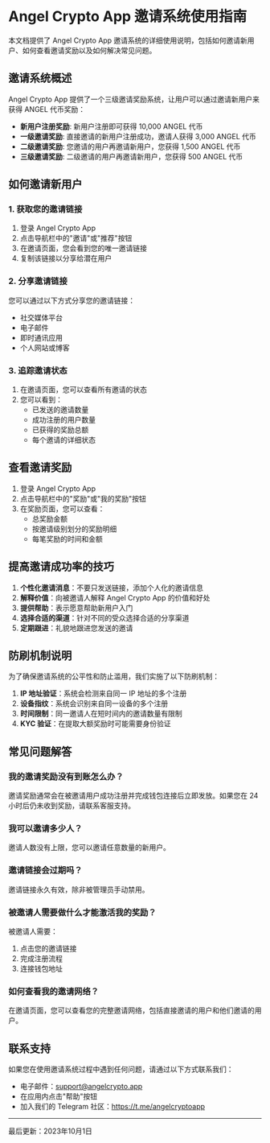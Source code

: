# Angel Crypto App 邀请系统使用指南

本文档提供了 Angel Crypto App 邀请系统的详细使用说明，包括如何邀请新用户、如何查看邀请奖励以及如何解决常见问题。

## 邀请系统概述

Angel Crypto App 提供了一个三级邀请奖励系统，让用户可以通过邀请新用户来获得 ANGEL 代币奖励：

- **新用户注册奖励**: 新用户注册即可获得 10,000 ANGEL 代币
- **一级邀请奖励**: 直接邀请的新用户注册成功，邀请人获得 3,000 ANGEL 代币
- **二级邀请奖励**: 您邀请的用户再邀请新用户，您获得 1,500 ANGEL 代币
- **三级邀请奖励**: 二级邀请的用户再邀请新用户，您获得 500 ANGEL 代币

## 如何邀请新用户

### 1. 获取您的邀请链接

1. 登录 Angel Crypto App
2. 点击导航栏中的"邀请"或"推荐"按钮
3. 在邀请页面，您会看到您的唯一邀请链接
4. 复制该链接以分享给潜在用户

### 2. 分享邀请链接

您可以通过以下方式分享您的邀请链接：
- 社交媒体平台
- 电子邮件
- 即时通讯应用
- 个人网站或博客

### 3. 追踪邀请状态

1. 在邀请页面，您可以查看所有邀请的状态
2. 您可以看到：
   - 已发送的邀请数量
   - 成功注册的用户数量
   - 已获得的奖励总额
   - 每个邀请的详细状态

## 查看邀请奖励

1. 登录 Angel Crypto App
2. 点击导航栏中的"奖励"或"我的奖励"按钮
3. 在奖励页面，您可以查看：
   - 总奖励金额
   - 按邀请级别划分的奖励明细
   - 每笔奖励的时间和金额

## 提高邀请成功率的技巧

1. **个性化邀请消息**：不要只发送链接，添加个人化的邀请信息
2. **解释价值**：向被邀请人解释 Angel Crypto App 的价值和好处
3. **提供帮助**：表示愿意帮助新用户入门
4. **选择合适的渠道**：针对不同的受众选择合适的分享渠道
5. **定期跟进**：礼貌地跟进您发送的邀请

## 防刷机制说明

为了确保邀请系统的公平性和防止滥用，我们实施了以下防刷机制：

1. **IP 地址验证**：系统会检测来自同一 IP 地址的多个注册
2. **设备指纹**：系统会识别来自同一设备的多个注册
3. **时间限制**：同一邀请人在短时间内的邀请数量有限制
4. **KYC 验证**：在提取大额奖励时可能需要身份验证

## 常见问题解答

### 我的邀请奖励没有到账怎么办？

邀请奖励通常会在被邀请用户成功注册并完成钱包连接后立即发放。如果您在 24 小时后仍未收到奖励，请联系客服支持。

### 我可以邀请多少人？

邀请人数没有上限，您可以邀请任意数量的新用户。

### 邀请链接会过期吗？

邀请链接永久有效，除非被管理员手动禁用。

### 被邀请人需要做什么才能激活我的奖励？

被邀请人需要：
1. 点击您的邀请链接
2. 完成注册流程
3. 连接钱包地址

### 如何查看我的邀请网络？

在邀请页面，您可以查看您的完整邀请网络，包括直接邀请的用户和他们邀请的用户。

## 联系支持

如果您在使用邀请系统过程中遇到任何问题，请通过以下方式联系我们：

- 电子邮件：support@angelcrypto.app
- 在应用内点击"帮助"按钮
- 加入我们的 Telegram 社区：https://t.me/angelcryptoapp

---

最后更新：2023年10月1日 
